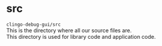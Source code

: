 # src
`clingo-debug-gui/src`  
This is the directory where all our source files are.  
This directory is used for library code and application code.